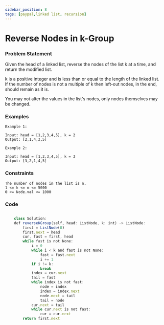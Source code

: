 ```yaml
---
sidebar_position: 8
tags: [paypal,linked list, recursion]
---
```


# Reverse Nodes in k-Group

### Problem Statement

Given the head of a linked list, reverse the nodes of the list k at a time, and return the modified list.

k is a positive integer and is less than or equal to the length of the linked list. If the number of nodes is not a multiple of k then left-out nodes, in the end, should remain as it is.

You may not alter the values in the list's nodes, only nodes themselves may be changed.

### Examples

```
Example 1:

Input: head = [1,2,3,4,5], k = 2
Output: [2,1,4,3,5]

Example 2:

Input: head = [1,2,3,4,5], k = 3
Output: [3,2,1,4,5]
```

### Constraints

```
The number of nodes in the list is n.
1 <= k <= n <= 5000
0 <= Node.val <= 1000
```

### Code

```jsx title="Python3 Code"

    class Solution:
    def reverseKGroup(self, head: ListNode, k: int) -> ListNode:
        first = ListNode(0)
        first.next = head
        cur, fast = first, head
        while fast is not None:
            i = 0
            while i < k and fast is not None:
                fast = fast.next
                i += 1
            if i != k:
                break
            index = cur.next
            tail = fast
            while index is not fast:
                node = index
                index = index.next
                node.next = tail
                tail = node
            cur.next = tail
            while cur.next is not fast:
                cur = cur.next
        return first.next
```
